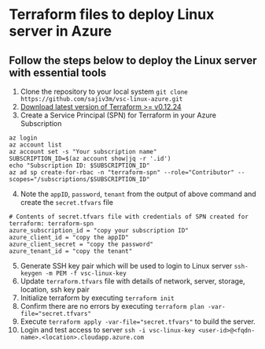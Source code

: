 # Terraform files to deploy Linux server in Azure

## Follow the steps below to deploy the Linux server with essential tools

1. Clone the repository to your local system
   `git clone https://github.com/sajiv3m/vsc-linux-azure.git`
2. [Download latest version of Terraform >= v0.12.24](https://www.terraform.io/downloads.html)
3. Create a Service Principal (SPN) for Terraform in your Azure Subscription 
```
az login
az account list
az account set -s "Your subscription name"
SUBSCRIPTION_ID=$(az account show|jq -r '.id')
echo "Subscription ID: $SUBSCRIPTION_ID"
az ad sp create-for-rbac -n "terraform-spn" --role="Contributor" --scopes="/subscriptions/$SUBSCRIPTION_ID"
```
4. Note the `appID`, `password`, `tenant` from the output of above command and create the `secret.tfvars` file
```
# Contents of secret.tfvars file with credentials of SPN created for terraform: terraform-spn
azure_subscription_id = "copy your subscription ID"
azure_client_id = "copy the appID"
azure_client_secret = "copy the password"
azure_tenant_id = "copy the tenant"
```
5. Generate SSH key pair which will be used to login to Linux server
   `ssh-keygen -m PEM -f vsc-linux-key`
6. Update `terraform.tfvars` file with details of network, server, storage, location, ssh key pair
7. Initialize terraform by executing `terraform init`
8. Confirm there are no errors by executing `terraform plan -var-file="secret.tfvars"`
9. Execute `terraform apply -var-file="secret.tfvars"` to build the server.
10. Login and test access to server `ssh -i vsc-linux-key <user-id>@<fqdn-name>.<location>.cloudapp.azure.com`

